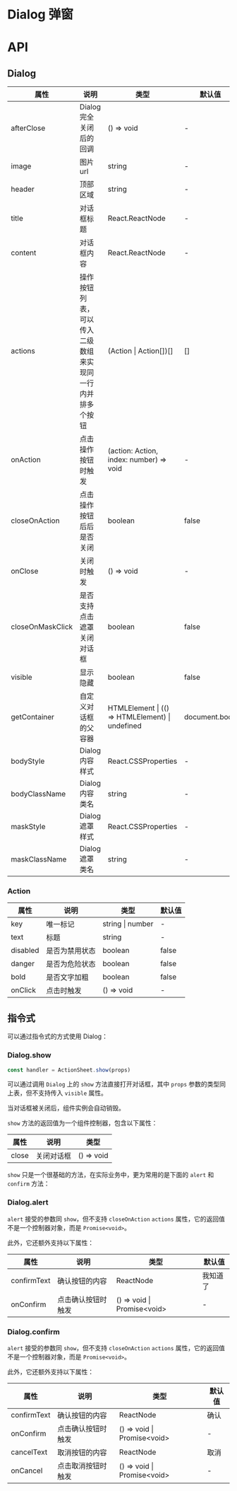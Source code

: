 # Dialog 弹窗

<code src="./demo/index.tsx"></code>

# API

## Dialog

| 属性             | 说明                                                     | 类型                                            | 默认值        |
| ---------------- | -------------------------------------------------------- | ----------------------------------------------- | ------------- |
| afterClose       | Dialog 完全关闭后的回调                                  | () => void                                      | -             |
| image            | 图片 url                                                 | string                                          | -             |
| header           | 顶部区域                                                 | string                                          | -             |
| title            | 对话框标题                                               | React.ReactNode                                 | -             |
| content          | 对话框内容                                               | React.ReactNode                                 | -             |
| actions          | 操作按钮列表，可以传入二级数组来实现同一行内并排多个按钮 | (Action \| Action\[])\[]                        | \[]           |
| onAction         | 点击操作按钮时触发                                       | (action: Action, index: number) => void         | -             |
| closeOnAction    | 点击操作按钮后后是否关闭                                 | boolean                                         | false         |
| onClose          | 关闭时触发                                               | () => void                                      | -             |
| closeOnMaskClick | 是否支持点击遮罩关闭对话框                               | boolean                                         | false         |
| visible          | 显示隐藏                                                 | boolean                                         | false         |
| getContainer     | 自定义对话框的父容器                                     | HTMLElement \| (() => HTMLElement) \| undefined | document.body |
| bodyStyle        | Dialog 内容样式                                          | React.CSSProperties                             | -             |
| bodyClassName    | Dialog 内容类名                                          | string                                          | -             |
| maskStyle        | Dialog 遮罩样式                                          | React.CSSProperties                             | -             |
| maskClassName    | Dialog 遮罩类名                                          | string                                          | -             |

### Action

| 属性     | 说明           | 类型             | 默认值 |
| -------- | -------------- | ---------------- | ------ |
| key      | 唯一标记       | string \| number | -      |
| text     | 标题           | string           | -      |
| disabled | 是否为禁用状态 | boolean          | false  |
| danger   | 是否为危险状态 | boolean          | false  |
| bold     | 是否文字加粗   | boolean          | false  |
| onClick  | 点击时触发     | () => void       | -      |

## 指令式

可以通过指令式的方式使用 Dialog：

### Dialog.show

```ts | pure
const handler = ActionSheet.show(props)
```

可以通过调用 `Dialog` 上的 `show` 方法直接打开对话框，其中 `props` 参数的类型同上表，但不支持传入 `visible` 属性。

当对话框被关闭后，组件实例会自动销毁。

`show` 方法的返回值为一个组件控制器，包含以下属性：

| 属性  | 说明       | 类型       |
| ----- | ---------- | ---------- |
| close | 关闭对话框 | () => void |

`show` 只是一个很基础的方法，在实际业务中，更为常用的是下面的 `alert` 和 `confirm` 方法：

### Dialog.alert

`alert` 接受的参数同 `show`，但不支持 `closeOnAction` `actions` 属性，它的返回值不是一个控制器对象，而是 `Promise<void>`。

此外，它还额外支持以下属性：

| 属性        | 说明               | 类型                         | 默认值   |
| ----------- | ------------------ | ---------------------------- | -------- |
| confirmText | 确认按钮的内容     | ReactNode                    | 我知道了 |
| onConfirm   | 点击确认按钮时触发 | () => void \| Promise\<void> | -        |

### Dialog.confirm

`alert` 接受的参数同 `show`，但不支持 `closeOnAction` `actions` 属性，它的返回值不是一个控制器对象，而是 `Promise<void>`。

此外，它还额外支持以下属性：

| 属性        | 说明               | 类型                         | 默认值 |
| ----------- | ------------------ | ---------------------------- | ------ |
| confirmText | 确认按钮的内容     | ReactNode                    | 确认   |
| onConfirm   | 点击确认按钮时触发 | () => void \| Promise\<void> | -      |
| cancelText  | 取消按钮的内容     | ReactNode                    | 取消   |
| onCancel    | 点击取消按钮时触发 | () => void \| Promise\<void> | -      |
